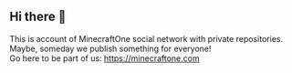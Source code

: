 ## Hi there 👋

This is account of MinecraftOne social network with private repositories. Maybe, someday we publish something for everyone!\
Go here to be part of us: https://minecraftone.com
